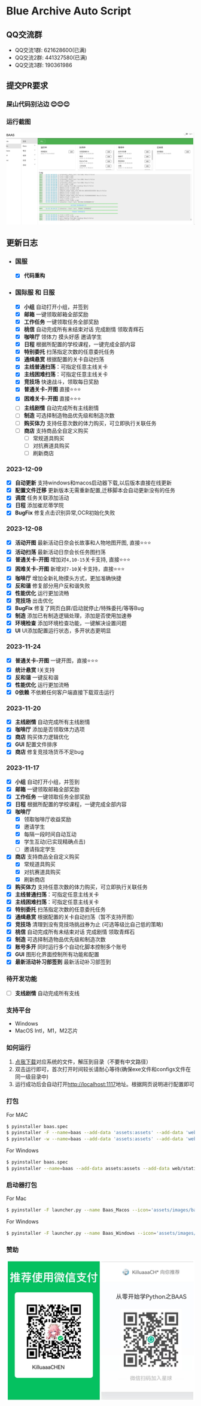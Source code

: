 # Blue Archive Auto Script

## QQ交流群
- QQ交流1群: 621628600(已满)
- QQ交流2群: 441327580(已满)
- QQ交流3群: 190361986

## 提交PR要求

### 屎山代码别沾边 😊😊😊

### 运行截图

![](docs/homepage.png)

## 更新日志

- ### 国服
    - [x] **代码重构**
- ### 国际服 和 日服
    - [x] **小组** 自动打开小组，并签到
    - [x] **邮箱** 一键领取邮箱全部奖励
    - [x] **工作任务** 一键领取任务全部奖励
    - [x] **桃信** 自动完成所有未结束对话 完成剧情 领取青辉石
    - [x] **咖啡厅** 领体力 摸头好感 邀请学生
    - [x] **日程** 根据所配置的学校课程，一键完成全部内容
    - [x] **特别委托** 扫荡指定次数的任意委托任务
    - [x] **通缉悬赏** 根据配置的关卡自动扫荡
    - [x] **主线普通扫荡**：可指定任意主线关卡
    - [x] **主线困难扫荡**：可指定任意主线关卡
    - [x] **竞技场** 快速战斗，领取每日奖励
    - [x] **普通关卡-开图** 直接⭐️⭐️⭐️
    - [x] **困难关卡-开图** 直接⭐️⭐️⭐️
    - [ ] **主线剧情** 自动完成所有主线剧情
    - [ ] **制造** 可选择制造物品优先级和制造次数
    - [ ] **购买体力** 支持任意次数的体力购买，可立即执行关联任务
    - [ ] **商店** 支持商品全自定义购买
        - [ ] 常规道具购买
        - [ ] 对抗赛道具购买
        - [ ] 刷新商店

### 2023-12-09

- [x] **自动更新** 支持windows和macos启动器下载,以后版本直接在线更新
- [x] **配置文件迁移** 更新版本无需重新配置,迁移脚本会自动更新没有的任务
- [x] **调度** 任务关联添加活动
- [x] **日程** 添加崔尼蒂学院
- [x] **BugFix** 修复点击识别异常,OCR初始化失败

### 2023-12-08

- [x] **活动开图** 最新活动日奈会长故事和人物地图开图, 直接⭐️⭐️⭐️
- [x] **活动扫荡** 最新活动日奈会长任务图扫荡
- [x] **普通关卡-开图** 增加对`4,10-15`关卡支持, 直接⭐️⭐️⭐️
- [x] **困难关卡-开图** 新增对`7-10`关卡支持，直接⭐️⭐️⭐️
- [x] **咖啡厅** 增加全新礼物摸头方式，更加准确快捷
- [x] **反和谐** 修复部分用户反和谐失败
- [x] **性能优化** 运行更加流畅
- [x] **竞技场** 出击优化
- [x] **BugFix** 修复了网页白屏/启动就停止/特殊委托/等等Bug
- [x] **制造** 添加已有制造逻辑处理，添加是否使用加速券
- [x] **环境检查** 添加环境检查功能，一键解决设置问题
- [x] **UI** UI添加配置运行状态，多开状态更明显

### 2023-11-24

- [x] **普通关卡-开图** 一键开图，直接⭐️⭐️⭐️
- [x] **统计悬赏** I关支持
- [x] **反和谐** 一键反和谐
- [x] **性能优化** 运行更加流畅
- [x] **0依赖** 不依赖任何客户端直接下载双击运行

### 2023-11-20

- [x] **主线剧情** 自动完成所有主线剧情
- [x] **咖啡厅** 添加是否领取体力选项
- [x] **商店** 购买体力逻辑优化
- [x] **GUI** 配置文件排序
- [x] **商店** 修复竞技场货币不足bug

### 2023-11-17

- [x] **小组** 自动打开小组，并签到
- [x] **邮箱** 一键领取邮箱全部奖励
- [x] **工作任务** 一键领取任务全部奖励
- [x] **日程** 根据所配置的学校课程，一键完成全部内容
- [x] **咖啡厅**
    - [x] 领取咖啡厅收益奖励
    - [x] 邀请学生
    - [x] 每隔一段时间自动互动
    - [x] 学生互动(已实现精确点击)
    - [ ] 邀请指定学生
- [x] **商店** 支持商品全自定义购买
    - [x] 常规道具购买
    - [x] 对抗赛道具购买
    - [x] 刷新商店
- [x] **购买体力** 支持任意次数的体力购买，可立即执行关联任务
- [x] **主线普通扫荡**：可指定任意主线关卡
- [x] **主线困难扫荡**：可指定任意主线关卡
- [x] **特别委托** 扫荡指定次数的任意委托任务
- [x] **通缉悬赏** 根据配置的关卡自动扫荡（暂不支持开图）
- [x] **竞技场** 清理到没有竞技场挑战券为止 (可选等级比自己低的策略)
- [x] **桃信** 自动完成所有未结束对话 完成剧情 领取青辉石
- [x] **制造** 可选择制造物品优先级和制造次数
- [x] **账号多开** 同时运行多个自动化脚本控制多个账号
- [x] **GUI** 图形化界面控制所有功能和配置
- [x] **最新活动补习部签到** 最新活动补习部签到

### 待开发功能

- [ ] **支线剧情** 自动完成所有支线

### 支持平台

- Windows
- MacOS Intl，M1，M2芯片

### 如何运行

1. [点我下载](https://github.com/baas-pro/baas/releases)对应系统的文件，解压到目录（不要有中文路径）
2. 双击运行即可，首次打开时间较长请耐心等待(确保exe文件和configs文件在同一级目录中)
3. 运行成功后会自动打开[http://localhost:1117](http://localhost:1117)地址。根据网页说明进行配置即可

### 打包

For MAC

```bash
$ pyinstaller baas.spec
$ pyinstaller -F --name=baas --add-data 'assets:assets' --add-data 'web/static:web/static' --add-data 'web/templates:web/templates' --icon='assets/images/ba.ico' main.py
$ pyinstaller -w --name=baas --add-data 'assets:assets' --add-data 'web/static:web/static' --add-data 'web/templates:web/templates' --icon='assets/images/ba.icns' main.py
```

For Windows

```bash
$ pyinstaller baas.spec
$ pyinstaller --name=baas --add-data assets:assets --add-data web/static:web/static --add-data web/templates:web/templates --icon=assets/images/ba.ico main.py
```

### 启动器打包

For Mac

```bash
$ pyinstaller -F launcher.py --name Baas_Macos --icon='assets/images/ba.icns'
```

For Windows

```bash
$ pyinstaller -F launcher.py --name Baas_Windows --icon='assets/images/ba.ico'
```

### 赞助

![](docs/sponsor.jpg)
